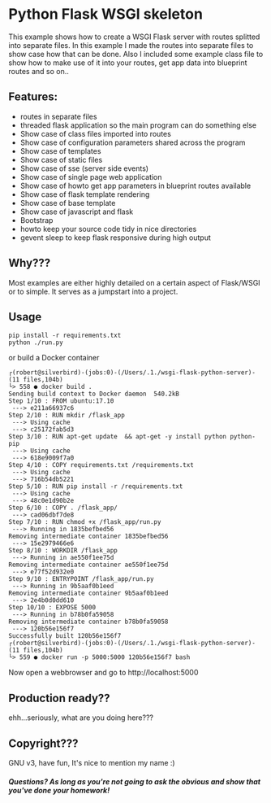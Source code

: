 # Python Flask WSGI skeleton

This example shows how to create a WSGI Flask server with routes splitted into separate files. In this example I made
the routes into separate files to show case how that can be done. Also I included some example class file to show how
to make use of it into your routes, get app data into blueprint routes and so on..

## Features:

- routes in separate files
- threaded flask application so the main program can do something else
- Show case of class files imported into routes
- Show case of configuration parameters shared across the program
- Show case of templates
- Show case of static files
- Show case of sse (server side events)
- Show case of single page web application
- Show case of howto get app parameters in blueprint routes available
- Show case of flask template rendering
- Show case of base template
- Show case of javascript and flask
- Bootstrap
- howto keep your source code tidy in nice directories
- gevent sleep to keep flask responsive during high output

## Why???

Most examples are either highly detailed on a certain aspect of Flask/WSGI or to simple. It serves as a jumpstart into
a project. 

## Usage

    pip install -r requirements.txt
    python ./run.py

or build a Docker container

    ┌(robert@silverbird)-(jobs:0)-(/Users/.1./wsgi-flask-python-server)-(11 files,104b)
    └> 558 ● docker build .
    Sending build context to Docker daemon  540.2kB
    Step 1/10 : FROM ubuntu:17.10
     ---> e211a66937c6
    Step 2/10 : RUN mkdir /flask_app
     ---> Using cache
     ---> c25172fab5d3
    Step 3/10 : RUN apt-get update  && apt-get -y install python python-pip
     ---> Using cache
     ---> 618e9009f7a0
    Step 4/10 : COPY requirements.txt /requirements.txt
     ---> Using cache
     ---> 716b54db5221
    Step 5/10 : RUN pip install -r /requirements.txt
     ---> Using cache
     ---> 48c0e1d90b2e
    Step 6/10 : COPY . /flask_app/
     ---> cad06dbf7de8
    Step 7/10 : RUN chmod +x /flask_app/run.py
     ---> Running in 1835befbed56
    Removing intermediate container 1835befbed56
     ---> 15e2979466e6
    Step 8/10 : WORKDIR /flask_app
     ---> Running in ae550f1ee75d
    Removing intermediate container ae550f1ee75d
     ---> e77f52d932e0
    Step 9/10 : ENTRYPOINT /flask_app/run.py
     ---> Running in 9b5aaf0b1eed
    Removing intermediate container 9b5aaf0b1eed
     ---> 2e4b0d0dd610
    Step 10/10 : EXPOSE 5000
     ---> Running in b78b0fa59058
    Removing intermediate container b78b0fa59058
     ---> 120b56e156f7
    Successfully built 120b56e156f7
    ┌(robert@silverbird)-(jobs:0)-(/Users/.1./wsgi-flask-python-server)-(11 files,104b)
    └> 559 ● docker run -p 5000:5000 120b56e156f7 bash

Now open a webbrowser and go to http://localhost:5000

## Production ready??

ehh...seriously, what are you doing here???

## Copyright???

GNU v3, have fun, It's nice to mention my name :)

##### Questions? As long as you're not going to ask the obvious and show that you've done your homework!
